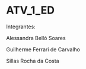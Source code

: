 # ATV_1_ED

Integrantes:

Alessandra Belló Soares

Guilherme Ferrari de Carvalho 

Sillas Rocha da Costa
